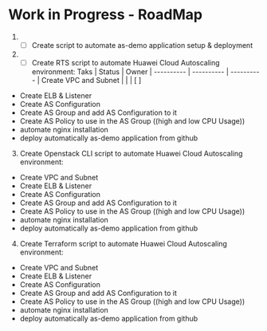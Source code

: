 # Work in Progress - RoadMap
1. - [ ] Create script to automate as-demo application setup & deployment

2. - [ ] Create RTS script to automate Huawei Cloud Autoscaling environment:
Taks | Status | Owner |
---------- | ---------- | ---------- |
Create VPC and Subnet | | | [ ]
- Create ELB & Listener
- Create AS Configuration
- Create AS Group and add AS Configuration to it
- Create AS Policy to use in the AS Group ((high and low CPU Usage))
- automate nginx installation
- deploy automatically as-demo application from github

3. Create Openstack CLI script to automate Huawei Cloud Autoscaling environment:
- Create VPC and Subnet
- Create ELB & Listener
- Create AS Configuration
- Create AS Group and add AS Configuration to it
- Create AS Policy to use in the AS Group ((high and low CPU Usage))
- automate nginx installation
- deploy automatically as-demo application from github

4. Create Terraform script to automate Huawei Cloud Autoscaling environment:
- Create VPC and Subnet
- Create ELB & Listener
- Create AS Configuration
- Create AS Group and add AS Configuration to it
- Create AS Policy to use in the AS Group ((high and low CPU Usage))
- automate nginx installation
- deploy automatically as-demo application from github